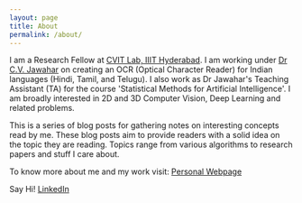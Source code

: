 ```yaml
---
layout: page
title: About
permalink: /about/
---
```


I am a Research Fellow at [CVIT Lab, IIIT Hyderabad](https://cvit.iiit.ac.in). I am working under [Dr C.V. Jawahar](https://faculty.iiit.ac.in/~jawahar/) on creating an OCR (Optical Character Reader) for Indian languages (Hindi, Tamil, and Telugu). I also work as Dr Jawahar's Teaching Assistant (TA) for the course 'Statistical Methods for Artificial Intelligence'. I am broadly interested in 2D and 3D Computer Vision, Deep Learning and related problems.

This is a series of blog posts for gathering notes on interesting concepts read by me. These blog posts aim to provide readers with a solid idea on the topic they are reading. Topics range from various algorithms to research papers and stuff I care about.

To know more about me and my work visit: [Personal Webpage](https:/sid2697.github.io)

Say Hi! [LinkedIn](https://www.linkedin.com/in/siddhant-bansal/)